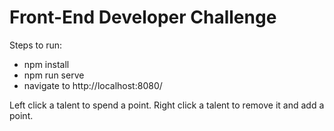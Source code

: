 # Front-End Developer Challenge
Steps to run:
- npm install
- npm run serve
- navigate to http://localhost:8080/

Left click a talent to spend a point. Right click a talent to remove it and add a point.
